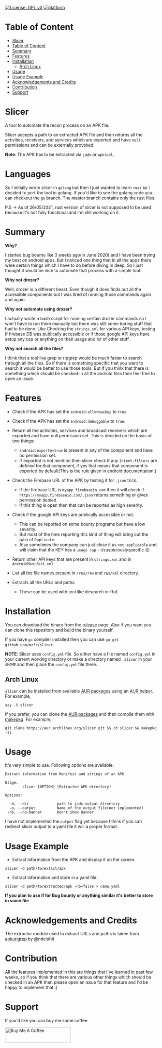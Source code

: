 [![License: GPL v3](https://img.shields.io/badge/License-GPLv3-blue.svg)](https://www.gnu.org/licenses/gpl-3.0)
[![platform](https://img.shields.io/badge/platform-osx%2Flinux%2Fwindows-green.svg)](https://github.com/mzfr/slicer)

# Table of Content

- [Slicer](#slicer)
- [Table of Content](#table-of-content)
- [Summary](#summary)
- [Features](#features)
- [Installation](#installation)
  - [Arch Linux](#arch-linux)
- [Usage](#usage)
- [Usage Example](#usage-example)
- [Acknowledgements and Credits](#acknowledgements-and-credits)
- [Contribution](#contribution)
- [Support](#support)

# Slicer

A tool to automate the recon process on an APK file. 

Slicer accepts a path to an extracted APK file and then returns all the activities, receivers, and services which are exported and have `null` permissions and can be externally provoked.

__Note__: The APK has to be extracted via `jadx` or `apktool`.

# Languages

So I initially wrote slicer in `golang` but then I just wanted to learn `rust` so I decided to port the tool in golang. If you'd like to see the golang code you can checkout the `go` branch. The master branch contains only the rust files.

P.S -> As of 26/05/2021, rust version of slicer is not supposed to be used because it's not fully functional and I'm still working on it.

# Summary

__Why?__

I started bug bounty like 3 weeks ago(in June 2020) and I have been trying my best on android apps. But I noticed one thing that in all the apps there were certain things which I have to do before diving in deep. So I just thought it would be nice to automate that process with a simple tool. 

__Why not drozer?__

Well, drozer is a different beast. Even though it does finds out all the accessible components but I was tired of running those commands again and again.

__Why not automate using drozer?__

I actually wrote a bash script for running certain drozer commands so I won't have to run them manually but there was still some boring stuff that had to be done. Like Checking the `strings.xml` for various API keys, testing if firebase DB was publically accessible or if those google API keys have setup any cap or anything on their usage and lot of other stuff.

__Why not search all the files?__

I think that a tool like grep or ripgrep would be much faster to search through all the files. So if there is something specific that you want to search it would be better to use those tools. But if you think that there is something which should be checked in all the android files then feel free to open an issue.

# Features

* Check if the APK has set the `android:allowbackup` to `true`
* Check if the APK has set the `android:debuggable` to `true`.
* Return all the activities, services and broadcast receivers which are exported and have null permission set. This is decided on the basis of two things:
    - `android:exporte=true` is present in any of the component and have no permission set.
    -  If exported is not mention then slicer check if any `Intent-filters` are defined for that component, if yes that means that component is exported by default(This is the rule given in android documentation.)

* Check the Firebase URL of the APK by testing it for `.json` trick.
    - If the firebase URL is `myapp.firebaseio.com` then it will check if `https://myapp.firebaseio.com/.json` returns something or gives permission denied.
    - If this thing is open then that can be reported as high severity.

* Check if the google API keys are publically accessible or not. 
    - This can be reported on some bounty programs but have a low severity.
    - But most of the time reporting this kind of thing will bring out the pain of `Duplicate`.
    - Also sometimes the company can just close it as `not applicable` and will claim that the KEY has a `usage cap` - r/suspiciouslyspecific :wink: 

* Return other API keys that are present in `strings.xml` and in `AndroidManifest.xml`
* List all the file names present in `/res/raw` and `res/xml` directory.
* Extracts all the URLs and paths.
    - These can be used with tool like dirsearch or ffuf.


# Installation

You can download the binary from the [release](https://github.com/mzfr/slicer/releases) page. Also if you want you can clone this repository and build the binary yourself.

If you have `go` compiler installed then you can use `go get github.com/mzfr/slicer`.

__NOTE__: Slicer uses `config.yml` file. So either have a file named `config.yml` in your current working directory or make a directory
named `.slicer` in your `$HOME` and then place the `config.yml` file there.

## Arch Linux

`slicer` can be installed from available [AUR packages](https://aur.archlinux.org/packages/?O=0&SeB=nd&K=A+tool+to+automate+the+boring&outdated=&SB=n&SO=a&PP=50&do_Search=Go) using an [AUR helper](https://wiki.archlinux.org/index.php/AUR_helpers). For example,

```
yay -S slicer
```

If you prefer, you can clone the [AUR packages](https://aur.archlinux.org/packages/?O=0&SeB=nd&K=A+tool+to+automate+the+boring&outdated=&SB=n&SO=a&PP=50&do_Search=Go) and then compile them with [makepkg](https://wiki.archlinux.org/index.php/Makepkg). For example,

```
git clone https://aur.archlinux.org/slicer.git && cd slicer && makepkg -si
```

# Usage

It's very simple to use. Following options are available:

```
Extract information from Manifest and strings of an APK

Usage:
        slicer [OPTION] [Extracted APK directory]

Options:

  -d, --dir             path to jadx output directory
  -o, --output          Name of the output file(not implemented)
 -nb, --no-banner       Don't Show Banner
```

I have not implemented the `output` flag yet because I think if you can redirect slicer output to a yaml file it will a proper format.

# Usage Example

* Extract information from the APK and display it on the screen.

```
slicer -d path/to/extact/apk
```

* Extract information and store in a yaml file:

```
slicer -d path/to/extracted/apk -nb=false > name.yaml
```
__If you plan to use if for Bug bounty or anything similar it's better to store in some file__

# Acknowledgements and Credits

The extractor module used to extract URLs and paths is taken from [apkurlgrep](https://github.com/ndelphit) by @ndelphit

# Contribution

All the features implemented in this are things that I've learned in past few weeks, so if you think that there are various other things which should be checked in an APK then please open an issue for that feature and I'd be happy to implement that :)

# Support

If you'd like you can buy me some coffee:

<a href="https://www.buymeacoffee.com/mzfr" target="_blank"><img src="https://cdn.buymeacoffee.com/buttons/default-orange.png" alt="Buy Me A Coffee" style="height: 51px !important;width: 217px !important;" ></a>
